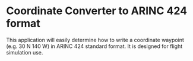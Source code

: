 # Coordinate Converter to ARINC 424 format
This application will easily determine how to write a coordinate waypoint (e.g. 30 N  140 W) in ARINC 424 standard format.
It is designed for flight simulation use.
